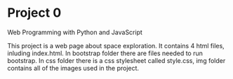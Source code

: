 # Project 0

Web Programming with Python and JavaScript

This project is a web page about space exploration. It contains 4 html files, inluding index.html. In bootstrap folder there are files needed to run bootstrap. In css folder there is a css stylesheet called style.css, img folder contains all of the images used in the project.

